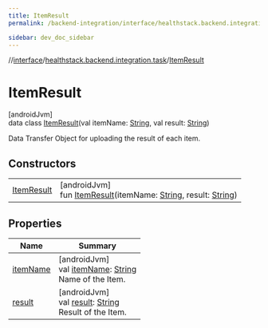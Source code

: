 ```yaml
---
title: ItemResult
permalink: /backend-integration/interface/healthstack.backend.integration.task/-item-result/index.html

sidebar: dev_doc_sidebar
---
```

//[interface](../../../index.html)/[healthstack.backend.integration.task](../index.html)/[ItemResult](index.html)



# ItemResult



[androidJvm]\
data class [ItemResult](index.html)(val itemName: [String](https://kotlinlang.org/api/latest/jvm/stdlib/kotlin/-string/index.html), val result: [String](https://kotlinlang.org/api/latest/jvm/stdlib/kotlin/-string/index.html))

Data Transfer Object for uploading the result of each item.



## Constructors


| | |
|---|---|
| [ItemResult](-item-result.html) | [androidJvm]<br>fun [ItemResult](-item-result.html)(itemName: [String](https://kotlinlang.org/api/latest/jvm/stdlib/kotlin/-string/index.html), result: [String](https://kotlinlang.org/api/latest/jvm/stdlib/kotlin/-string/index.html)) |


## Properties


| Name | Summary |
|---|---|
| [itemName](item-name.html) | [androidJvm]<br>val [itemName](item-name.html): [String](https://kotlinlang.org/api/latest/jvm/stdlib/kotlin/-string/index.html)<br>Name of the Item. |
| [result](result.html) | [androidJvm]<br>val [result](result.html): [String](https://kotlinlang.org/api/latest/jvm/stdlib/kotlin/-string/index.html)<br>Result of the Item. |

